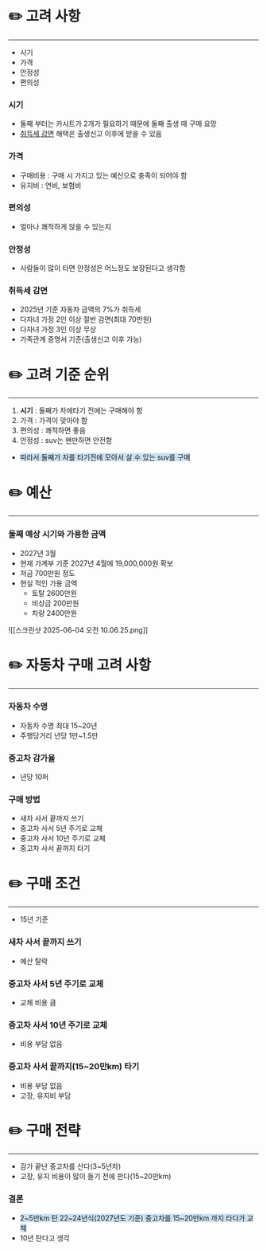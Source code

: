# ✏️ 고려 사항
---
- 시기
- 가격
- 안정성
- 편의성

### 시기
- 둘째 부터는 카시트가 2개가 필요하기 때문에 둘째 출생 때 구매 요망
- [취득세 감면](#취득세-감면) 해택은 출생신고 이후에 받을 수 있음

### 가격
- 구매비용 : 구매 시 가지고 있는 예산으로 충족이 되어야 함
- 유지비 : 연비, 보험비

### 편의성
- 얼마나 쾌적하게 앉을 수 있는지

### 안정성
- 사람들이 많이 타면 안정성은 어느정도 보장된다고 생각함

### 취득세 감면
- 2025년 기준 자동차 금액의 7%가 취득세
- 다자녀 가정 2인 이상 절반 감면(최대 70만원)
- 다자녀 가정 3인 이상 무상
- 가족관계 증명서 기준(출생신고 이후 가능)

# ✏️ 고려 기준 순위
---
1. **시기** : 둘째가 차에타기 전에는 구매해야 함
2. 가격 : 가격이 맞아야 함
3. 편의성 : 쾌적하면 좋음
4. 안정성 : suv는 왠만하면 안전함

- <span style="background:rgba(5, 117, 197, 0.2)"> 따라서 둘째가 차를 타기전에 모아서 살 수 있는 suv를 구매</span>

# ✏️ 예산
---
### 둘째 예상 시기와 가용한 금액
- 2027년 3월
- 현재 가계부 기준 2027년 4월에 19,000,000원 확보
- 저금 700만원 정도
- 현실 적인 가용 금액 
	- 토탈 2600만원
	- 비상금 200만원 
	- 차량 2400만원 

![[스크린샷 2025-06-04 오전 10.06.25.png]]

# ✏️ 자동차 구매 고려 사항
---
### 자동차 수명
- 자동차 수명 최대 15~20년
- 주행당거리 년당 1만~1.5만

### 중고차 감가율
- 년당 10퍼

### 구매 방법
- 새차 사서 끝까지 쓰기
- 중고차 사서 5년 주기로 교체
- 중고차 사서 10년 주기로 교체
- 중고차  사서 끝까지 타기

# ✏️ 구매 조건
---
- 15년 기준

### 새차 사서 끝까지 쓰기
- 예산 탈락

### 중고차 사서 5년 주기로 교체
- 교체 비용 큼

### 중고차 사서 10년 주기로 교체
- 비용 부담 없음

### 중고차  사서 끝까지(15~20만km) 타기
- 비용 부담 없음
- 고장, 유지비 부담

# ✏️ 구매 전략
---
- 감가 끝난 중고차를 산다(3~5년차)
- 고장, 유지 비용이 많이 들기 전에 판다(15~20만km)
### 결론
- <span style="background:rgba(5, 117, 197, 0.2)">2~5만km 탄 22~24년식(2027년도 기준) 중고차를 15~20만km 까지 타다가 교체</span>
- 10년 탄다고 생각



